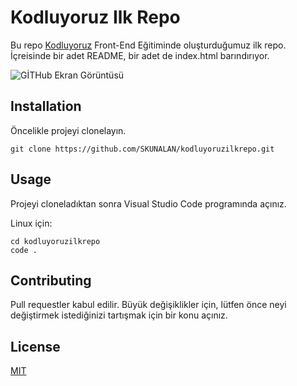 # **Kodluyoruz Ilk Repo**

Bu repo [Kodluyoruz](https://www.kodluyoruz.org) Front-End Eğitiminde oluşturduğumuz ilk repo. İçreisinde bir adet README, bir adet de index.html barındırıyor.

![GİTHub Ekran Görüntüsü](https://user-images.githubusercontent.com/103763684/163720115-0e011280-73aa-4f1f-980b-fae26a19737c.png)

## **Installation**

Öncelikle projeyi clonelayın.
```
git clone https://github.com/SKUNALAN/kodluyoruzilkrepo.git
```

## **Usage**

Projeyi cloneladıktan sonra Visual Studio Code programında açınız.

Linux için:

```
cd kodluyoruzilkrepo
code .
```

## **Contributing**

Pull requestler kabul edilir. Büyük değişiklikler için, lütfen önce neyi değiştirmek istediğinizi tartışmak için bir konu açınız.

## **License**

[MIT](https://choosealicense.com/licenses/mit/)